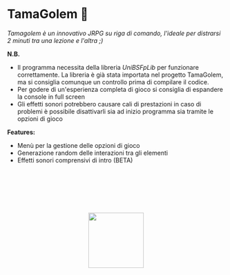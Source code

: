 # TamaGolem :space_invader:

*Tamagolem è un innovativo JRPG su riga di comando, l'ideale per distrarsi 2 minuti tra una lezione e l'altra ;)*

**N.B.**
* Il programma necessita della libreria *UniBSFpLib* per funzionare correttamente. La libreria è già stata importata nel progetto TamaGolem, ma si consiglia comunque un controllo prima di compilare il codice.
* Per godere di un'esperienza completa di gioco si consiglia di espandere la console in full screen
* Gli effetti sonori potrebbero causare cali di prestazioni in caso di problemi è possibile disattivarli sia ad inizio programma sia tramite le opzioni di gioco


**Features:**
* Menù per la gestione delle opzioni di gioco 
* Generazione random delle interazioni tra gli elementi
* Effetti sonori comprensivi di intro (BETA)

<br />
<br />
<br />
<br />
<br />

<p align="center">
  <img width="128" height="128" src="https://image.ibb.co/nfaVmx/Just.png" />
</p>
